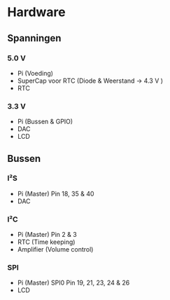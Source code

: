 Hardware
========

Spanningen
----------

### 5.0 V
- Pi (Voeding)
- SuperCap voor RTC (Diode & Weerstand -> 4.3 V )
- RTC

### 3.3 V
- Pi (Bussen & GPIO)
- DAC
- LCD

Bussen
------
### I²S
- Pi (Master) Pin 18, 35 & 40
- DAC

### I²C
- Pi (Master) Pin 2 & 3
- RTC (Time keeping)
- Amplifier (Volume control)

### SPI
- Pi (Master) SPI0 Pin 19, 21, 23, 24 & 26
- LCD

